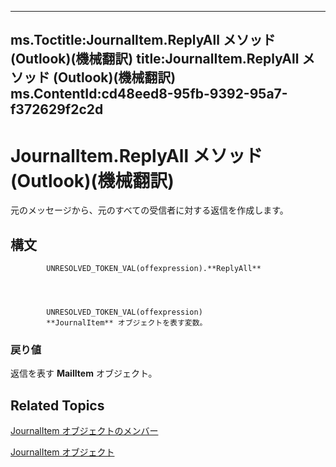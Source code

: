 

---
ms.Toctitle:JournalItem.ReplyAll メソッド (Outlook)(機械翻訳)
title:JournalItem.ReplyAll メソッド (Outlook)(機械翻訳)
ms.ContentId:cd48eed8-95fb-9392-95a7-f372629f2c2d
---
# JournalItem.ReplyAll メソッド (Outlook)(機械翻訳)




元のメッセージから、元のすべての受信者に対する返信を作成します。

## 構文

            UNRESOLVED_TOKEN_VAL(offexpression).**ReplyAll**




            UNRESOLVED_TOKEN_VAL(offexpression)
            **JournalItem** オブジェクトを表す変数。

### 戻り値
返信を表す **MailItem** オブジェクト。





## Related Topics

[JournalItem オブジェクトのメンバー](13a0cd10-44bc-a167-c613-93985f698d95.md)

[JournalItem オブジェクト](6e850295-39f9-47b8-e866-9622e9958c69.md)





